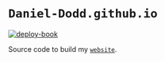 # `Daniel-Dodd.github.io`

[![deploy-book](https://github.com/Daniel-Dodd/Daniel-Dodd.github.io/actions/workflows/workflow-master.yml/badge.svg)](https://github.com/Daniel-Dodd/Daniel-Dodd.github.io/actions/workflows/workflow-master.yml)

Source code to build my [`website`](https://Daniel-Dodd/Daniel-Dodd.github.io).
